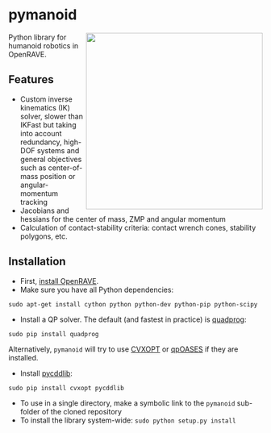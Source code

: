 # pymanoid

<img src="https://scaron.info/images/ijhr-2016.png" width="350" align="right" />

Python library for humanoid robotics in OpenRAVE.

## Features

- Custom inverse kinematics (IK) solver, slower than IKFast but taking into
  account redundancy, high-DOF systems and general objectives such as
  center-of-mass position or angular-momentum tracking
- Jacobians and hessians for the center of mass, ZMP and angular momentum
- Calculation of contact-stability criteria: contact wrench cones, stability
  polygons, etc. 

## Installation

- First, [install OpenRAVE](https://scaron.info/teaching/installing-openrave-on-ubuntu-14.04.html).
- Make sure you have all Python dependencies:
```
sudo apt-get install cython python python-dev python-pip python-scipy
```
- Install a QP solver. The default (and fastest in practice) is
  [quadprog](https://github.com/rmcgibbo/quadprog):
```
sudo pip install quadprog
```
  Alternatively, ``pymanoid`` will try to use [CVXOPT](http://cvxopt.org) or
  [qpOASES](https://projects.coin-or.org/qpOASES) if they are installed.
- Install [pycddlib](https://pycddlib.readthedocs.org/en/latest/):
```
sudo pip install cvxopt pycddlib
```
- To use in a single directory, make a symbolic link to the ``pymanoid`` sub-folder of the cloned repository
- To install the library system-wide: ``sudo python setup.py install``
